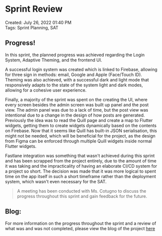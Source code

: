 # Sprint Review

Created: July 26, 2022 01:40 PM <br>
Tags: Sprint Planning, SAT <br>

## Progress!

In this sprint, the planned progress was achieved regarding the Login System, Adaptive Theming, and the frontend UI.

A successful login system was created which is linked to Firebase, allowing for three sign in methods: email, Google and
Apple (Face/Touch ID). Theming was also achieved, with a successful dark and light mode that responsively adapts to the
state of the system light and dark modes, allowing for a cohesive user experience.

Finally, a majority of the sprint was spent on the creating the UI, where every screen besides the admin screen was
built up panel and the post view. The admin panel was due to a lack of time, but the post view was intentional due to a
change in the design of how posts are generated. Previously the idea was to read the Quill page and create a map to
Flutter widgets, getting them to create widgets dynamically based on the contents on Firebase. Now that it seems like
Quill has built-in JSON serialisation, this might not be needed, which will be beneficial for the project, as the design
from Figma can be enforced through multiple Quill widgets inside normal Flutter widgets.

Fastlane integration was something that wasn't achieved during this sprint and has been scrapped from the project
entirely, due to the amount of time it was taking and the impracticality of having an elaborate CI/CD system for a
project so short. The decision was made that it was more logical to spent time on the app itself in such a short
timeframe rather than the deployment system, which wasn't even necessary for the SAT.

> A meeting has been conducted with Ms. Cotugno to discuss the progress throughout this sprint and gain feedback for the
> future.

## Blog:

For more information on the progress throughout the sprint and a review of what was and was not completed, please view
the blog of the project [here](https://garv-shah.notion.site/Garv-s-Blog-80ae26b22fd04677a0553fa668f6fc03)
